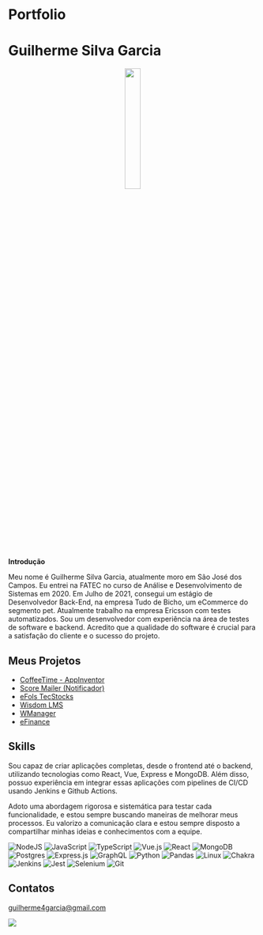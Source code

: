 # Portfolio

# Guilherme Silva Garcia

<p align="center" width="100%">
    <img width="25%" src="https://github.com/guilherme4garcia/TG-Portfolio/blob/main/Assets/IMG_20220803_125114.jpg"> 
</p>

**Introdução**

Meu nome é Guilherme Silva Garcia, atualmente moro em São José dos Campos. Eu entrei na FATEC no curso de Análise e Desenvolvimento de Sistemas em 2020.
Em Julho de 2021, consegui um estágio de Desenvolvedor Back-End, na empresa Tudo de Bicho, um eCommerce do segmento pet. 
Atualmente trabalho na empresa Ericsson com testes automatizados. Sou um desenvolvedor com experiência na área de testes de software e backend. Acredito que a qualidade do software é crucial para a satisfação do cliente e o sucesso do projeto.


## Meus Projetos

- [CoffeeTime - AppInventor](https://github.com/guilherme4garcia/TG-Portfolio/blob/main/Projetos/CoffeeTime.md) <br>
- [Score Mailer (Notificador)](https://github.com/guilherme4garcia/TG-Portfolio/blob/main/Projetos/NotificadorSPC.md) <br>
- [eFols TecStocks](https://github.com/guilherme4garcia/TG-Portfolio/blob/main/Projetos/TecStocks.md) <br>
- [Wisdom LMS](https://github.com/guilherme4garcia/TG-Portfolio/blob/main/Projetos/WisdomLMS.md) <br>
- [WManager](https://github.com/guilherme4garcia/TG-Portfolio/blob/main/Projetos/WManager.md) <br>
- [eFinance](https://github.com/guilherme4garcia/TG-Portfolio/blob/main/Projetos/eFinance.md) <br>

## Skills

Sou capaz de criar aplicações completas, desde o frontend até o backend, utilizando tecnologias como React, Vue, Express e MongoDB. Além disso, possuo experiência em integrar essas aplicações com pipelines de CI/CD usando Jenkins e Github Actions.

Adoto uma abordagem rigorosa e sistemática para testar cada funcionalidade, e estou sempre buscando maneiras de melhorar meus processos. Eu valorizo a comunicação clara e estou sempre disposto a compartilhar minhas ideias e conhecimentos com a equipe.

![NodeJS](https://img.shields.io/badge/node.js-6DA55F?style=for-the-badge&logo=node.js&logoColor=white)
![JavaScript](https://img.shields.io/badge/javascript-%23323330.svg?style=for-the-badge&logo=javascript&logoColor=%23F7DF1E)
![TypeScript](https://img.shields.io/badge/typescript-%23007ACC.svg?style=for-the-badge&logo=typescript&logoColor=white)
![Vue.js](https://img.shields.io/badge/vuejs-%2335495e.svg?style=for-the-badge&logo=vuedotjs&logoColor=%234FC08D)
![React](https://img.shields.io/badge/react-%2320232a.svg?style=for-the-badge&logo=react&logoColor=%2361DAFB)
![MongoDB](https://img.shields.io/badge/MongoDB-%234ea94b.svg?style=for-the-badge&logo=mongodb&logoColor=white)
![Postgres](https://img.shields.io/badge/postgres-%23316192.svg?style=for-the-badge&logo=postgresql&logoColor=white)
![Express.js](https://img.shields.io/badge/express.js-%23404d59.svg?style=for-the-badge&logo=express&logoColor=%2361DAFB)
![GraphQL](https://img.shields.io/badge/-GraphQL-E10098?style=for-the-badge&logo=graphql&logoColor=white)
![Python](https://img.shields.io/badge/python-3670A0?style=for-the-badge&logo=python&logoColor=ffdd54)
![Pandas](https://img.shields.io/badge/pandas-%23150458.svg?style=for-the-badge&logo=pandas&logoColor=white)
![Linux](https://img.shields.io/badge/Linux-FCC624?style=for-the-badge&logo=linux&logoColor=black)
![Chakra](https://img.shields.io/badge/chakra-%234ED1C5.svg?style=for-the-badge&logo=chakraui&logoColor=white)
![Jenkins](https://img.shields.io/badge/jenkins-%232C5263.svg?style=for-the-badge&logo=jenkins&logoColor=white)
![Jest](https://img.shields.io/badge/-jest-%23C21325?style=for-the-badge&logo=jest&logoColor=white)
![Selenium](https://img.shields.io/badge/-selenium-%43B02A?style=for-the-badge&logo=selenium&logoColor=white)
![Git](https://img.shields.io/badge/git-%23F05033.svg?style=for-the-badge&logo=git&logoColor=white)

## Contatos

guilherme4garcia@gmail.com

<a href="https://www.linkedin.com/in/guilherme-garcia-dev" target="_blank"><img src="https://img.shields.io/badge/LinkedIn-0077B5?style=for-the-badge&logo=linkedin&logoColor=white"  /></a>
</div>
